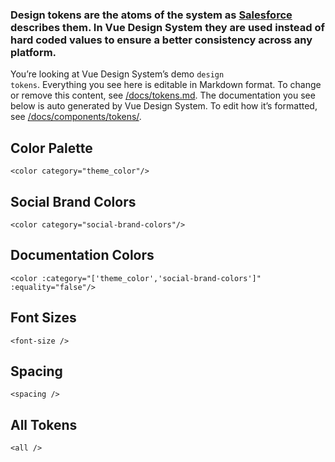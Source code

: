 ### Design tokens are the atoms of the system as [Salesforce](https://www.lightningdesignsystem.com/design-tokens/) describes them. In Vue Design System they are used instead of hard coded values to ensure a better consistency across any platform.

You’re looking at Vue Design System’s demo <code>design tokens</code>. Everything you see here is editable in Markdown format. To change or remove this content, see [/docs/tokens.md](https://github.com/viljamis/vue-design-system/blob/master/docs/tokens.md). The documentation you see below is auto generated by Vue Design System. To edit how it’s formatted, see [/docs/components/tokens/](https://github.com/viljamis/vue-design-system/blob/master/docs/components/tokens).

## Color Palette

```
<color category="theme_color"/>
```

## Social Brand Colors

```
<color category="social-brand-colors"/>
```

## Documentation Colors

```
<color :category="['theme_color','social-brand-colors']" :equality="false"/>
```

## Font Sizes

```
<font-size />
```

## Spacing

```
<spacing />
```

## All Tokens

```
<all />
```
